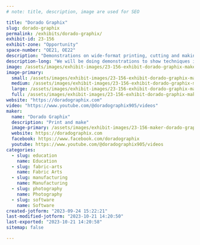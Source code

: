 ```yaml
---
# note: title, description, image are used for SEO

title: "Dorado Graphix"
slug: dorado-graphix
permalink: /exhibits/dorado-graphix/
exhibit-id: 23-156
exhibit-zone: "Opportunity"
space-number: "OE21, OE22"
description: "Demonstrations on wide-format printing, cutting and making."
description-long: "We will be doing demonstrations to show techniques in printing and producing posters, magnets, decals and more.  Come see the things you can make with a big printer."
image: /assets/images/exhibit-images/23-156-exhibit-dorado-graphix-maker-faire-2021-3-large.jpg
image-primary: 
  small: /assets/images/exhibit-images/23-156-exhibit-dorado-graphix-maker-faire-2021-3-small.jpg
  medium: /assets/images/exhibit-images/23-156-exhibit-dorado-graphix-maker-faire-2021-3-medium.jpg
  large: /assets/images/exhibit-images/23-156-exhibit-dorado-graphix-maker-faire-2021-3-large.jpg
  full: /assets/images/exhibit-images/23-156-exhibit-dorado-graphix-maker-faire-2021-3-full.jpg
website: "https://doradographix.com"
video: "https://www.youtube.com/@doradographix905/videos"
maker: 
  name: "Dorado Graphix"
  description: "Print and make"
  image-primary: /assets/images/exhibit-images/23-156-maker-dorado-graphix-new-dorado-logo-medium.png
  website: https://doradographix.com
  facebook: https://www.facebook.com/doradographix
  youtube: https://www.youtube.com/@doradographix905/videos
categories: 
  - slug: education
    name: Education
  - slug: fabric-arts
    name: Fabric Arts
  - slug: manufacturing
    name: Manufacturing
  - slug: photography
    name: Photography
  - slug: software
    name: Software
created-jotform: "2023-09-24 15:22:21"
last-modified-jotform: "2023-10-21 14:20:50"
last-exported: "2023-10-21 14:20:58"
sitemap: false

---
```

